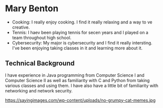 # Mary Benton

* Cooking: I really enjoy cooking. I find it really relaxing and a way to ve creative. 
* Tennis: I haev been playing tennis for secen years and I played on a team throughout high school. 
* Cybersecurity: My major is cybersecurity and I find it really intersting. I've been enjoying taking classes in it and learning more about it. 

## Technical Background 

I have experience in Java programming from Computer Science I and Computer Science II as well as familiarity with C and Python from taking various classes and using them. I have also have a little bit of familiarity with networking and network security. 

https://sayingimages.com/wp-content/uploads/no-grumpy-cat-memes.jpg



